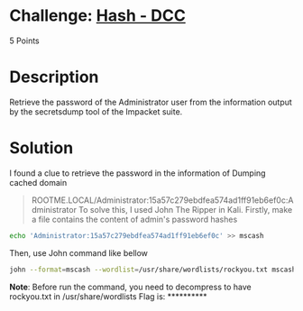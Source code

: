 # Challenge: [Hash - DCC](https://www.root-me.org/en/Challenges/Cryptanalysis/Hash-DCC)
5 Points
# Description 
Retrieve the password of the Administrator user from the information output by the secretsdump tool of the Impacket suite.
# Solution
I found a clue to retrieve the password in the information of Dumping cached domain
> ROOTME.LOCAL/Administrator:15a57c279ebdfea574ad1ff91eb6ef0c:Administrator
To solve this, I used John The Ripper in Kali. Firstly, make a file contains the content of admin's password hashes
```sh
echo 'Administrator:15a57c279ebdfea574ad1ff91eb6ef0c' >> mscash
```
Then, use John command like bellow
```sh
john --format=mscash --wordlist=/usr/share/wordlists/rockyou.txt mscash
```
**Note**: Before run the command, you need to decompress to have rockyou.txt in /usr/share/wordlists
Flag is: **********